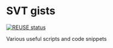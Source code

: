 # SVT gists

[![REUSE status](https://api.reuse.software/badge/github.com/svt/parabol-retro-summary-parser)](https://api.reuse.software/info/github.com/svt/parabol-retro-summary-parser)

Various useful scripts and code snippets
